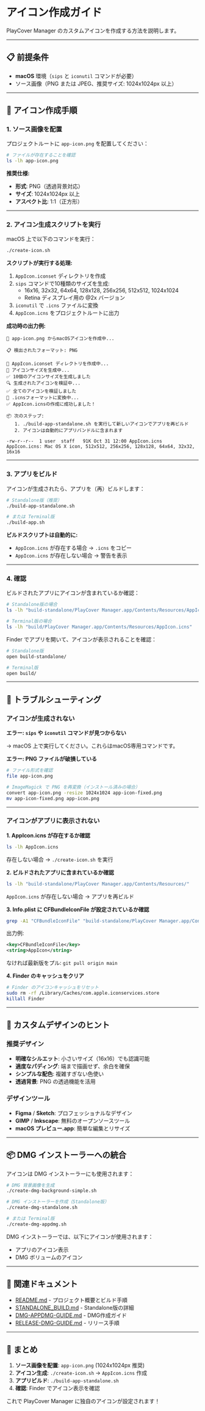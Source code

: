 # アイコン作成ガイド

PlayCover Manager のカスタムアイコンを作成する方法を説明します。

---

## 📋 前提条件

- **macOS** 環境（`sips` と `iconutil` コマンドが必要）
- ソース画像（PNG または JPEG、推奨サイズ: 1024x1024px 以上）

---

## 🎨 アイコン作成手順

### 1. ソース画像を配置

プロジェクトルートに `app-icon.png` を配置してください：

```bash
# ファイルが存在することを確認
ls -lh app-icon.png
```

**推奨仕様:**
- **形式**: PNG（透過背景対応）
- **サイズ**: 1024x1024px 以上
- **アスペクト比**: 1:1（正方形）

---

### 2. アイコン生成スクリプトを実行

macOS 上で以下のコマンドを実行：

```bash
./create-icon.sh
```

**スクリプトが実行する処理:**
1. `AppIcon.iconset` ディレクトリを作成
2. `sips` コマンドで10種類のサイズを生成:
   - 16x16, 32x32, 64x64, 128x128, 256x256, 512x512, 1024x1024
   - Retina ディスプレイ用の @2x バージョン
3. `iconutil` で `.icns` ファイルに変換
4. `AppIcon.icns` をプロジェクトルートに出力

**成功時の出力例:**
```
🎨 app-icon.png からmacOSアイコンを作成中...

📋 検出されたフォーマット: PNG

📁 AppIcon.iconset ディレクトリを作成中...
🔧 アイコンサイズを生成中...
✅ 10個のアイコンサイズを生成しました
🔍 生成されたアイコンを検証中...
✅ 全てのアイコンを検証しました
🎨 .icnsフォーマットに変換中...
✅ AppIcon.icnsの作成に成功しました！

📦 次のステップ:
   1. ./build-app-standalone.sh を実行して新しいアイコンでアプリを再ビルド
   2. アイコンは自動的にアプリバンドルに含まれます

-rw-r--r--  1 user  staff   91K Oct 31 12:00 AppIcon.icns
AppIcon.icns: Mac OS X icon, 512x512, 256x256, 128x128, 64x64, 32x32, 16x16
```

---

### 3. アプリをビルド

アイコンが生成されたら、アプリを（再）ビルドします：

```bash
# Standalone版（推奨）
./build-app-standalone.sh

# または Terminal版
./build-app.sh
```

**ビルドスクリプトは自動的に:**
- `AppIcon.icns` が存在する場合 → `.icns` をコピー
- `AppIcon.icns` が存在しない場合 → 警告を表示

---

### 4. 確認

ビルドされたアプリにアイコンが含まれているか確認：

```bash
# Standalone版の場合
ls -lh "build-standalone/PlayCover Manager.app/Contents/Resources/AppIcon.icns"

# Terminal版の場合
ls -lh "build/PlayCover Manager.app/Contents/Resources/AppIcon.icns"
```

Finder でアプリを開いて、アイコンが表示されることを確認：

```bash
# Standalone版
open build-standalone/

# Terminal版
open build/
```

---

## 🔧 トラブルシューティング

### アイコンが生成されない

**エラー: `sips` や `iconutil` コマンドが見つからない**

→ macOS 上で実行してください。これらはmacOS専用コマンドです。

**エラー: PNG ファイルが破損している**

```bash
# ファイル形式を確認
file app-icon.png

# ImageMagick で PNG を再変換（インストール済みの場合）
convert app-icon.png -resize 1024x1024 app-icon-fixed.png
mv app-icon-fixed.png app-icon.png
```

---

### アイコンがアプリに表示されない

**1. AppIcon.icns が存在するか確認**

```bash
ls -lh AppIcon.icns
```

存在しない場合 → `./create-icon.sh` を実行

**2. ビルドされたアプリに含まれているか確認**

```bash
ls -lh "build-standalone/PlayCover Manager.app/Contents/Resources/"
```

`AppIcon.icns` が存在しない場合 → アプリを再ビルド

**3. Info.plist に CFBundleIconFile が設定されているか確認**

```bash
grep -A1 "CFBundleIconFile" "build-standalone/PlayCover Manager.app/Contents/Info.plist"
```

出力例:
```xml
<key>CFBundleIconFile</key>
<string>AppIcon</string>
```

なければ最新版をプル: `git pull origin main`

**4. Finder のキャッシュをクリア**

```bash
# Finder のアイコンキャッシュをリセット
sudo rm -rf /Library/Caches/com.apple.iconservices.store
killall Finder
```

---

## 🎨 カスタムデザインのヒント

### 推奨デザイン

- **明確なシルエット**: 小さいサイズ（16x16）でも認識可能
- **適度なパディング**: 端まで描画せず、余白を確保
- **シンプルな配色**: 複雑すぎない色使い
- **透過背景**: PNG の透過機能を活用

### デザインツール

- **Figma** / **Sketch**: プロフェッショナルなデザイン
- **GIMP** / **Inkscape**: 無料のオープンソースツール
- **macOS プレビュー.app**: 簡単な編集とリサイズ

---

## 📦 DMG インストーラーへの統合

アイコンは DMG インストーラーにも使用されます：

```bash
# DMG 背景画像を生成
./create-dmg-background-simple.sh

# DMG インストーラーを作成（Standalone版）
./create-dmg-standalone.sh

# または Terminal版
./create-dmg-appdmg.sh
```

DMG インストーラーでは、以下にアイコンが使用されます：
- アプリのアイコン表示
- DMG ボリュームのアイコン

---

## 🔗 関連ドキュメント

- [README.md](README.md) - プロジェクト概要とビルド手順
- [STANDALONE_BUILD.md](STANDALONE_BUILD.md) - Standalone版の詳細
- [DMG-APPDMG-GUIDE.md](DMG-APPDMG-GUIDE.md) - DMG作成ガイド
- [RELEASE-DMG-GUIDE.md](RELEASE-DMG-GUIDE.md) - リリース手順

---

## 📝 まとめ

1. **ソース画像を配置**: `app-icon.png` (1024x1024px 推奨)
2. **アイコン生成**: `./create-icon.sh` → `AppIcon.icns` 作成
3. **アプリビルド**: `./build-app-standalone.sh`
4. **確認**: Finder でアイコン表示を確認

これで PlayCover Manager に独自のアイコンが設定されます！
